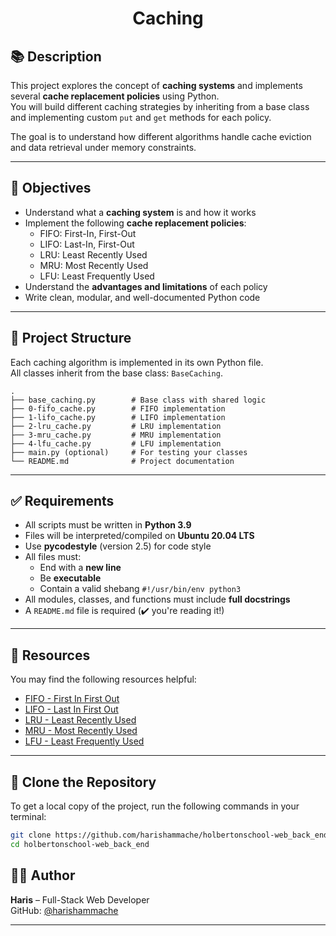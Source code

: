<h1 align="center">Caching</h1>

## 📚 Description

This project explores the concept of **caching systems** and implements several **cache replacement policies** using Python.  
You will build different caching strategies by inheriting from a base class and implementing custom `put` and `get` methods for each policy.

The goal is to understand how different algorithms handle cache eviction and data retrieval under memory constraints.

---

## 🎯 Objectives

- Understand what a **caching system** is and how it works  
- Implement the following **cache replacement policies**:
  - FIFO: First-In, First-Out  
  - LIFO: Last-In, First-Out  
  - LRU: Least Recently Used  
  - MRU: Most Recently Used  
  - LFU: Least Frequently Used  
- Understand the **advantages and limitations** of each policy  
- Write clean, modular, and well-documented Python code  

---

## 📁 Project Structure

Each caching algorithm is implemented in its own Python file.  
All classes inherit from the base class: `BaseCaching`.

```
.
├── base_caching.py        # Base class with shared logic
├── 0-fifo_cache.py        # FIFO implementation
├── 1-lifo_cache.py        # LIFO implementation
├── 2-lru_cache.py         # LRU implementation
├── 3-mru_cache.py         # MRU implementation
├── 4-lfu_cache.py         # LFU implementation
├── main.py (optional)     # For testing your classes
└── README.md              # Project documentation
```

---

## ✅ Requirements

- All scripts must be written in **Python 3.9**
- Files will be interpreted/compiled on **Ubuntu 20.04 LTS**
- Use **pycodestyle** (version 2.5) for code style  
- All files must:
  - End with a **new line**
  - Be **executable**
  - Contain a valid shebang `#!/usr/bin/env python3`
- All modules, classes, and functions must include **full docstrings**
- A `README.md` file is required (✔️ you're reading it!)

---

## 📘 Resources

You may find the following resources helpful:

- [FIFO - First In First Out](https://en.wikipedia.org/wiki/Cache_replacement_policies#First_in_first_out_(FIFO))
- [LIFO - Last In First Out](https://en.wikipedia.org/wiki/Cache_replacement_policies#Last_in_first_out_(LIFO))
- [LRU - Least Recently Used](https://en.wikipedia.org/wiki/Cache_replacement_policies#Least_recently_used_(LRU))
- [MRU - Most Recently Used](https://en.wikipedia.org/wiki/Cache_replacement_policies#Most_recently_used_(MRU))
- [LFU - Least Frequently Used](https://en.wikipedia.org/wiki/Least_frequently_used)

---

## 🚀 Clone the Repository

To get a local copy of the project, run the following commands in your terminal:

```bash
git clone https://github.com/harishammache/holbertonschool-web_back_end.git
cd holbertonschool-web_back_end
```

## 👨‍💻 Author

**Haris** – Full-Stack Web Developer  
GitHub: [@harishammache](https://github.com/harishammache)

---
